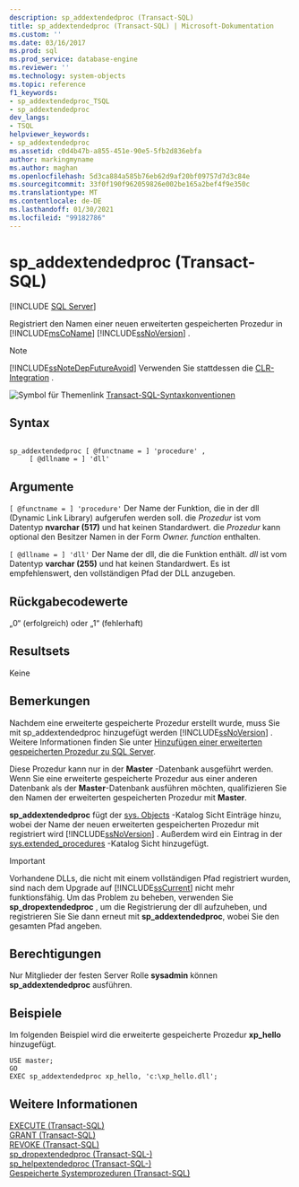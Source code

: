 ```yaml
---
description: sp_addextendedproc (Transact-SQL)
title: sp_addextendedproc (Transact-SQL) | Microsoft-Dokumentation
ms.custom: ''
ms.date: 03/16/2017
ms.prod: sql
ms.prod_service: database-engine
ms.reviewer: ''
ms.technology: system-objects
ms.topic: reference
f1_keywords:
- sp_addextendedproc_TSQL
- sp_addextendedproc
dev_langs:
- TSQL
helpviewer_keywords:
- sp_addextendedproc
ms.assetid: c0d4b47b-a855-451e-90e5-5fb2d836ebfa
author: markingmyname
ms.author: maghan
ms.openlocfilehash: 5d3ca884a585b76eb62d9af20bf09757d7d3c84e
ms.sourcegitcommit: 33f0f190f962059826e002be165a2bef4f9e350c
ms.translationtype: MT
ms.contentlocale: de-DE
ms.lasthandoff: 01/30/2021
ms.locfileid: "99182786"
---
```

# <a name="sp_addextendedproc-transact-sql"></a>sp_addextendedproc (Transact-SQL)
[!INCLUDE [SQL Server](../../includes/applies-to-version/sqlserver.md)]

  Registriert den Namen einer neuen erweiterten gespeicherten Prozedur in [!INCLUDE[msCoName](../../includes/msconame-md.md)] [!INCLUDE[ssNoVersion](../../includes/ssnoversion-md.md)] .  
  
> [!NOTE]  
>  [!INCLUDE[ssNoteDepFutureAvoid](../../includes/ssnotedepfutureavoid-md.md)] Verwenden Sie stattdessen die [CLR-Integration](../../relational-databases/clr-integration/common-language-runtime-integration-overview.md) .  
  
 ![Symbol für Themenlink](../../database-engine/configure-windows/media/topic-link.gif "Symbol für Themenlink") [Transact-SQL-Syntaxkonventionen](../../t-sql/language-elements/transact-sql-syntax-conventions-transact-sql.md)  
  
## <a name="syntax"></a>Syntax  
  
```  
  
sp_addextendedproc [ @functname = ] 'procedure' ,   
     [ @dllname = ] 'dll'  
```  
  
## <a name="arguments"></a>Argumente  
`[ @functname = ] 'procedure'` Der Name der Funktion, die in der dll (Dynamic Link Library) aufgerufen werden soll. die *Prozedur* ist vom Datentyp **nvarchar (517)** und hat keinen Standardwert. die *Prozedur* kann optional den Besitzer Namen in der Form *Owner. function* enthalten.  
  
`[ @dllname = ] 'dll'` Der Name der dll, die die Funktion enthält. *dll* ist vom Datentyp **varchar (255)** und hat keinen Standardwert. Es ist empfehlenswert, den vollständigen Pfad der DLL anzugeben.  
  
## <a name="return-code-values"></a>Rückgabecodewerte  
 „0“ (erfolgreich) oder „1“ (fehlerhaft)  
  
## <a name="result-sets"></a>Resultsets  
 Keine  
  
## <a name="remarks"></a>Bemerkungen  
 Nachdem eine erweiterte gespeicherte Prozedur erstellt wurde, muss Sie mit sp_addextendedproc hinzugefügt werden [!INCLUDE[ssNoVersion](../../includes/ssnoversion-md.md)] .  Weitere Informationen finden Sie unter [Hinzufügen einer erweiterten gespeicherten Prozedur zu SQL Server](../../relational-databases/extended-stored-procedures-programming/adding-an-extended-stored-procedure-to-sql-server.md).  
  
 Diese Prozedur kann nur in der **Master** -Datenbank ausgeführt werden. Wenn Sie eine erweiterte gespeicherte Prozedur aus einer anderen Datenbank als der **Master**-Datenbank ausführen möchten, qualifizieren Sie den Namen der erweiterten gespeicherten Prozedur mit **Master**.  
  
 **sp_addextendedproc** fügt der [sys. Objects](../../relational-databases/system-catalog-views/sys-objects-transact-sql.md) -Katalog Sicht Einträge hinzu, wobei der Name der neuen erweiterten gespeicherten Prozedur mit registriert wird [!INCLUDE[ssNoVersion](../../includes/ssnoversion-md.md)] . Außerdem wird ein Eintrag in der [sys.extended_procedures](../../relational-databases/system-catalog-views/sys-extended-procedures-transact-sql.md) -Katalog Sicht hinzugefügt.  
  
> [!IMPORTANT]  
>  Vorhandene DLLs, die nicht mit einem vollständigen Pfad registriert wurden, sind nach dem Upgrade auf [!INCLUDE[ssCurrent](../../includes/sscurrent-md.md)] nicht mehr funktionsfähig. Um das Problem zu beheben, verwenden Sie **sp_dropextendedproc** , um die Registrierung der dll aufzuheben, und registrieren Sie Sie dann erneut mit **sp_addextendedproc**, wobei Sie den gesamten Pfad angeben.  
  
## <a name="permissions"></a>Berechtigungen  
 Nur Mitglieder der festen Server Rolle **sysadmin** können **sp_addextendedproc** ausführen.  
  
## <a name="examples"></a>Beispiele  
 Im folgenden Beispiel wird die erweiterte gespeicherte Prozedur **xp_hello** hinzugefügt.  
  
```  
USE master;  
GO  
EXEC sp_addextendedproc xp_hello, 'c:\xp_hello.dll';  
```  
  
## <a name="see-also"></a>Weitere Informationen  
 [EXECUTE &#40;Transact-SQL&#41;](../../t-sql/language-elements/execute-transact-sql.md)   
 [GRANT &#40;Transact-SQL&#41;](../../t-sql/statements/grant-transact-sql.md)   
 [REVOKE &#40;Transact-SQL&#41;](../../t-sql/statements/revoke-transact-sql.md)   
 [sp_dropextendedproc &#40;Transact-SQL-&#41;](../../relational-databases/system-stored-procedures/sp-dropextendedproc-transact-sql.md)   
 [sp_helpextendedproc &#40;Transact-SQL-&#41;](../../relational-databases/system-stored-procedures/sp-helpextendedproc-transact-sql.md)   
 [Gespeicherte Systemprozeduren &#40;Transact-SQL&#41;](../../relational-databases/system-stored-procedures/system-stored-procedures-transact-sql.md)  
  
  
